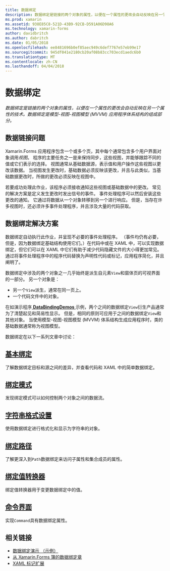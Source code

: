 ```yaml
---
title: 数据绑定
description: 数据绑定是链接的两个对象的属性，以便在一个属性的更改会自动反映在另一个属性的技术。 数据绑定是模型-视图-视图模型 (MVVM) 应用程序体系结构的组成部分。
ms.prod: xamarin
ms.assetid: 938E85C8-521D-43B9-92CB-D591A06D98A6
ms.technology: xamarin-forms
author: davidbritch
ms.author: dabritch
ms.date: 01/05/2018
ms.openlocfilehash: ee8481696b0ef85aec949c6def7767e57eb99e17
ms.sourcegitcommit: 945df041e2180cb20af08b83cc703ecd1aedc6b0
ms.translationtype: MT
ms.contentlocale: zh-CN
ms.lasthandoff: 04/04/2018
---
```

# <a name="data-binding"></a>数据绑定

_数据绑定是链接的两个对象的属性，以便在一个属性的更改会自动反映在另一个属性的技术。数据绑定是模型-视图-视图模型 (MVVM) 应用程序体系结构的组成部分。_

## <a name="the-data-linking-problem"></a>数据链接问题

Xamarin.Forms 应用程序包含一个或多个页，其中每个通常包含多个用户界面对象调用*视图*。 程序的主要任务之一是来保持同步，这些视图，并能够跟踪不同的值或它们表示的选择。 视图通常从基础数据源，表示值和用户操作这些视图以更改该数据。 当视图发生更改时，基础数据必须反映该更改，并且与此类似，当基础数据更改时，所做的更改必须反映在视图中。

若要成功处理此作业，该程序必须接收通知这些视图或基础数据中的更改。 常见的解决方案是定义发生更改时发出信号的事件。 事件处理程序可以然后安装这些更改的通知。 它通过将数据从一个对象转移到另一个进行响应。 但是，当存在许多视图时，还必须许多事件处理程序，并且涉及大量的代码获取。

## <a name="the-data-binding-solution"></a>数据绑定解决方案

数据绑定自动执行此作业，并呈现不必要的事件处理程序。 （事件均仍有必要，但是，因为数据绑定基础结构使用它们。）在代码中或在 XAML 中，可以实现数据绑定，但它们可以在 XAML 中它们有助于减少代码隐藏文件的大小得更加常见。 通过将事件处理程序中的程序代码替换为声明性代码或标记，应用程序简化，并且阐明了。

数据绑定中涉及的两个对象之一几乎始终是派生自元素`View`和窗体页的可视界面的一部分。 另一个对象是：

- 另一个`View`派生，通常在同一页上。
- 一个代码文件中的对象。

在如演示程序[ **DataBindingDemos** ](https://developer.xamarin.com/samples/xamarin-forms/DataBindingDemos/)示例，两个之间的数据绑定`View`衍生产品通常为了清楚起见和简易性显示。 但是，相同的原则可应用于之间的数据绑定`View`和其他对象。 当使用模型-视图-视图模型 (MVVM) 体系结构生成应用程序时，类的基础数据通常称为视图模型。

数据绑定在以下一系列文章中讨论：

## <a name="basic-bindingsbasic-bindingsmd"></a>[基本绑定](basic-bindings.md)

了解数据绑定目标和源之间的差异，并查看代码和 XAML 中的简单数据绑定。

## <a name="binding-modebinding-modemd"></a>[绑定模式](binding-mode.md)

发现绑定模式可以如何控制两个对象之间的数据流。

## <a name="string-formattingstring-formattingmd"></a>[字符串格式设置](string-formatting.md)

使用数据绑定进行格式化和显示为字符串的对象。

## <a name="binding-pathbinding-pathmd"></a>[绑定路径](binding-path.md)

了解更深入到`Path`数据绑定来访问子属性和集合成员的属性。

## <a name="binding-value-convertersconvertersmd"></a>[绑定值转换器](converters.md)

绑定值转换器用于变更数据绑定中的值。

## <a name="the-command-interfacecommandingmd"></a>[命令界面](commanding.md)

实现`Command`具有数据绑定属性。



## <a name="related-links"></a>相关链接

- [数据绑定演示 （示例）](https://developer.xamarin.com/samples/xamarin-forms/DataBindingDemos/)
- [从 Xamarin.Forms 簿的数据绑定章](~/xamarin-forms/creating-mobile-apps-xamarin-forms/summaries/chapter16.md)
- [XAML 标记扩展](~/xamarin-forms/xaml/markup-extensions/index.md)
